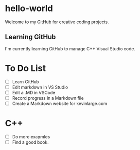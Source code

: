 # hello-world
Welcome to my GitHub for creative coding projects. 
## Learning GitHub
I'm currently learning GitHub to manage C++ Visual Studio code.
# To Do List
- [ ] Learn GitHub
- [ ] Edit markdown in VS Studio
- [ ] Edit a .MD in VSCode
- [ ] Record progress in a Markdown file
- [ ] Create a Markdown website for kevinlarge.com
# C++
- [ ] Do more exapmles
- [ ] Find a good book. 
